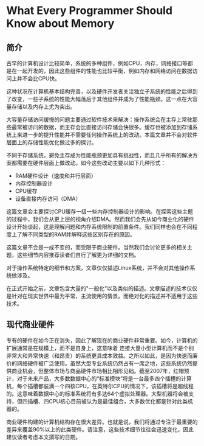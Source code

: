 # What Every Programmer Should Know about Memory

## 简介
古早的计算机设计比较简单，系统的多种组件，例如CPU，内存，网络接口等都是在一起开发的，因此这些组件的性能也比较平衡，例如内存和网络访问在数据访问上并不会比CPU快。

这种状况在计算机基本结构完善，以及硬件开发者关注独立子系统的性能之后得到了改变，一些子系统的性能大幅落后于其他组件并成为了性能瓶颈。这一点在大容量存储以及内存上尤为突出。

大容量存储访问缓慢的问题主要通过软件技术来解决：操作系统会在主存上常驻那些最常被访问的数据，而主存会比直接访问存储会快很多。缓存也被添加到存储系统上来进一步的提升性能并不需要任何操作系统上的改动。本篇文章并不会对软件层面上的存储性能优化做过多的探讨。

不同于存储系统，避免主存成为性能瓶颈更加具有挑战性，而且几乎所有的解决方案都需要在硬件层面上做改动。如今这些改动主要以如下几种形式：

- RAM硬件设计（速度和并行层面）
- 内存控制器设计
- CPU缓存
- 设备直接内存访问（DMA）

这篇文章会主要探讨CPU缓存一级一些内存控制器设计的影响。在探索这些主题的过程中，我们会从更上层的视角介绍DMA。然而我们会先从如今商业化的硬件设计开始谈起，这是理解问题和内存系统限制的前置条件。我们同样也会在不同程度上了解不同类型的RAM并解释这些区别存在的原因。

这篇文章不会是一成不变的，而受限于商业硬件。当然我们会讨论更多的相关主题，这些细节内容推荐读者们自行了解更为详细的文档。

对于操作系统特定的细节和方案，文章仅仅描述Linux系统，并不会对其他操作系统做涉及。

在正式开始之前，文章包含大量的"一般化"以及类似的描述。文章描述的技术仅仅是针对在现实世界中最为平常，主流使用的情景。而绝对化的描述并不适用于这些技术。


## 现代商业硬件

专有的硬件在如今正在消失，因此了解现在的商业硬件非常重要。如今，计算机的扩展通常是在规模上，而不是自身上，这意味着
连接大量小型计算机而不是个别非常大和异常快速（和昂贵）的系统更具成本效益。之所以如此，是因为快速而廉价的网络硬件被广泛使用。虽然大型专业系统仍然占有一席之地，这些系统仍然提供商业机会，但整体市场与商品硬件市场相比相形见绌。截至2007年，红帽预计，对于未来产品，大多数数据中心的“标准模块”将是一台最多四个插槽的计算机，每个插槽都装满一个四核CPU，在英特尔CPU的情况下，该插槽将是超线程的。这意味着数据中心的标准系统将有多达64个虚拟处理器。大型机器将会被支持，但四插槽、四CPU核心目前被认为是最佳组合，大多数优化都是针对此类机器的。

商业硬件构建的计算机结构存在很大差异。也就是说，我们将通过专注于最重要的差异来覆盖90%以上的此类硬件。请注意，这些技术细节往往会迅速变化，因此建议读者考虑本文撰写的日期。
